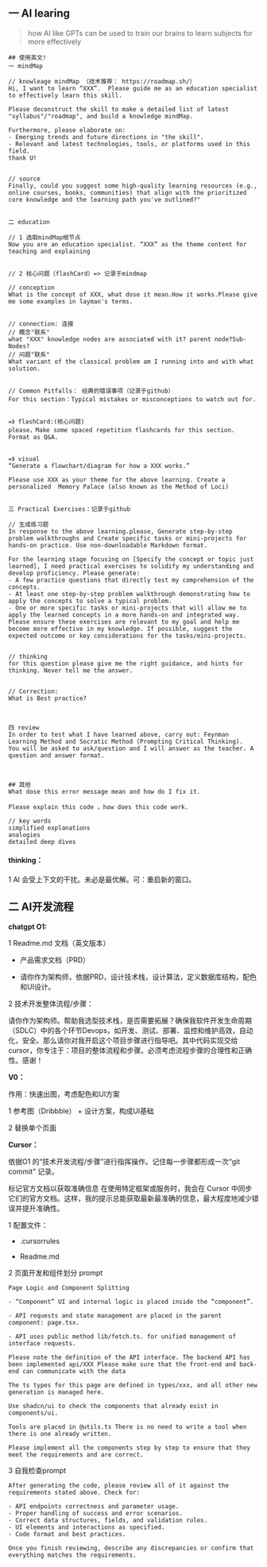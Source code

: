 ## 一 AI learing

> how AI like GPTs can be used  to  train our brains to learn subjects for more effectively 

```apl
## 使用英文! 
一 mindMap

// knowleage mindMap （技术推荐： https://roadmap.sh/）
Hi, I want to learn “XXX”.  Please guide me as an education specialist to effectively learn this skill. 

Please deconstruct the skill to make a detailed list of latest "syllabus"/"roadmap", and build a knowledge mindMap.

Furthermore, please elaborate on:
- Emerging trends and future directions in "the skill".
- Relevant and latest technologies, tools, or platforms used in this field.
thank U!


// source
Finally, could you suggest some high-quality learning resources (e.g., online courses, books, communities) that align with the prioritized core knowledge and the learning path you've outlined?"


二 education

// 1 选取mindMap根节点
Now you are an education specialist. “XXX” as the theme content for teaching and explaining


// 2 核心问题（flashCard）=> 记录于mindmap 

// conception
What is the concept of XXX, what dose it mean.How it works.Please give me some examples in layman's terms.


// connection: 连接
// 概念"联系"
what "XXX" knowledge nodes are associated with it? parent node?Sub-Nodes?
// 问题"联系"
What variant of the classical problem am I running into and with what solution.


// Common Pitfalls： 经典的错误事项（记录于github）
For this section：Typical mistakes or misconceptions to watch out for.


=》 flashCard:(核心问题)
please，Make some spaced repetition flashcards for this section. Format as Q&A.


=》 visual
“Generate a flowchart/diagram for how a XXX works.”

Please use XXX as your theme for the above learning. Create a personalized  Memory Palace (also known as the Method of Loci)


三 Practical Exercises：记录于github

// 生成练习题
In response to the above learning.please, Generate step-by-step problem walkthroughs and Create specific tasks or mini-projects for hands-on practice. Use non-downloadable Markdown format.

For the learning stage focusing on [Specify the concept or topic just learned], I need practical exercises to solidify my understanding and develop proficiency. Please generate:
- A few practice questions that directly test my comprehension of the concepts.
- At least one step-by-step problem walkthrough demonstrating how to apply the concepts to solve a typical problem.
- One or more specific tasks or mini-projects that will allow me to apply the learned concepts in a more hands-on and integrated way.
Please ensure these exercises are relevant to my goal and help me become more effective in my knowledge. If possible, suggest the expected outcome or key considerations for the tasks/mini-projects.


// thinking
for this question please give me the right guidance, and hints for thinking. Never tell me the answer.


// Correction:  
What is Best practice?



四 review
In order to test what I have learned above, carry out: Feynman Learning Method and Socratic Method (Prompting Critical Thinking).
You will be asked to ask/question and I will answer as the teacher. A question and answer format.



## 其他
What dose this error message mean and how do I fix it.

Please explain this code ，how does this code work.

// key words
simplified explanations
analogies
detailed deep dives
```



#### thinking：

1 AI 会受上下文的干扰。未必是最优解。可：重启新的窗口。



## 二 AI开发流程

**chatgpt O1:**

1 Readme.md 文档（英文版本）

- 产品需求文档（PRD）

- 请你作为架构师，依据PRD，设计技术栈，设计算法，定义数据库结构，配色和UI设计。

2 技术开发整体流程/步骤：

请你作为架构师。帮助我选型技术栈，是否需要拓展？确保我软件开发生命周期（SDLC）中的各个环节Devops，如开发、测试、部署、监控和维护高效，自动化，安全。那么请你对我开启这个项目步骤进行指导吧。其中代码实现交给cursor，你专注于：项目的整体流程和步骤。必须考虑流程步骤的合理性和正确性。感谢！



**V0：**

作用：快速出图，考虑配色和UI方案

1 参考图（Dribbble） + 设计方案，构成UI基础

2 替换单个页面



**Cursor：**

依据O1 的“技术开发流程/步骤”进行指挥操作。记住每一步骤都形成一次“git commit” 记录。

标记官方文档以获取准确信息 在使用特定框架或服务时，我会在 Cursor 中同步它们的官方文档。这样，我的提示总能获取最新最准确的信息，最大程度地减少错误并提升准确性。



1 配置文件：

- .cursorrules

- Readme.md



2 页面开发和组件划分 prompt

```apl
Page Logic and Component Splitting

- “Component” UI and internal logic is placed inside the “component”.

- API requests and state management are placed in the parent component: page.tsx.

- API uses public method lib/fetch.ts. for unified management of interface requests.

Please note the definition of the API interface. The backend API has been implemented api/XXX Please make sure that the front-end and back-end can communicate with the data

The ts types for this page are defined in types/xxx, and all other new generation is managed here.

Use shadcn/ui to check the components that already exist in components/ui.

Tools are placed in @utils.ts There is no need to write a tool when there is one already written.

Please implement all the components step by step to ensure that they meet the requirements and are correct.
```



3 自我检查prompt

```apl
After generating the code, please review all of it against the requirements stated above. Check for:

- API endpoints correctness and parameter usage.
- Proper handling of success and error scenarios.
- Correct data structures, fields, and validation rules.
- UI elements and interactions as specified.
- Code format and best practices.

Once you finish reviewing, describe any discrepancies or confirm that everything matches the requirements.
```

